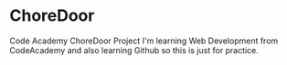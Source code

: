 # ChoreDoor
Code Academy ChoreDoor Project
I'm learning Web Development from CodeAcademy and also learning Github so this is just for practice.
